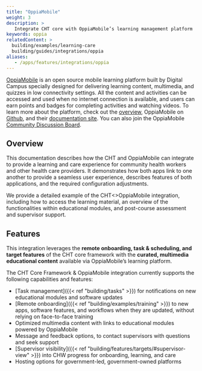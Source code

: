 ```yaml
---
title: "OppiaMobile"
weight: 3
description: >
   Integrate CHT core with OppiaMobile’s learning management platform
keywords: oppia
relatedContent: >
  building/examples/learning-care
  building/guides/integrations/oppia
aliases:
   - /apps/features/integrations/oppia
---
```


[OppiaMobile](https://digital-campus.org/oppiamobile) is an open source mobile learning platform built by Digital Campus specially designed for delivering learning content, multimedia, and quizzes in low connectivity settings. All the content and activities can be accessed and used when no internet connection is available, and users can earn points and badges for completing activities and watching videos. To learn more about the platform, check out the [overview](https://digital-campus.org/oppiamobile/developers), OppiaMobile on [Github](https://github.com/DigitalCampus), and their [documentation site](http://oppiamobile.readthedocs.io/en/latest). You can also join the OppiaMobile [Community Discussion Board](https://community.oppia-mobile.org).


## Overview
This documentation describes how the CHT and OppiaMobile can integrate to provide a learning and care experience for community health workers and other health care providers. It demonstrates how both apps link to one another to provide a seamless user experience, describes features of both applications, and the required configuration adjustments.

We provide a detailed example of the CHT<>OppiaMobile integration, including how to access the learning material, an overview of the functionalities within educational modules, and post-course assessment and supervisor support.


## Features
This integration leverages the **remote onboarding, task & scheduling, and target features** of the CHT core framework with the **curated, multimedia educational content** available via OppiaMobile’s learning platform. 

The CHT Core Framework & OppiaMobile integration currently supports the following capabilities and features:


- [Task management]({{< ref "building/tasks" >}}) for notifications on new educational modules and software updates
- [Remote onboarding]({{< ref "building/examples/training" >}}) to new apps, software features, and workflows when they are updated, without relying on face-to-face training
- Optimized multimedia content with links to educational modules powered by OppiaMobile
- Message and feedback options, to contact supervisors with questions and seek support
- [Supervisor visibility]({{< ref "building/features/targets/#supervisor-view" >}}) into CHW progress for onboarding, learning, and care
- Hosting options for government-led, government-owned platforms



